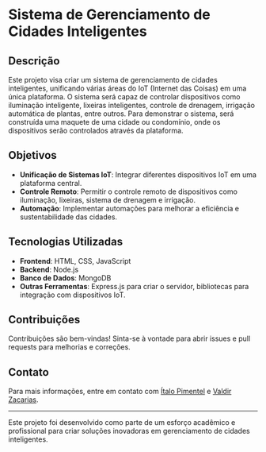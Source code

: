 
# Sistema de Gerenciamento de Cidades Inteligentes

## Descrição
Este projeto visa criar um sistema de gerenciamento de cidades inteligentes, unificando várias áreas do IoT (Internet das Coisas) em uma única plataforma. O sistema será capaz de controlar dispositivos como iluminação inteligente, lixeiras inteligentes, controle de drenagem, irrigação automática de plantas, entre outros. Para demonstrar o sistema, será construída uma maquete de uma cidade ou condomínio, onde os dispositivos serão controlados através da plataforma.

## Objetivos
- **Unificação de Sistemas IoT**: Integrar diferentes dispositivos IoT em uma plataforma central.
- **Controle Remoto**: Permitir o controle remoto de dispositivos como iluminação, lixeiras, sistema de drenagem e irrigação.
- **Automação**: Implementar automações para melhorar a eficiência e sustentabilidade das cidades.

## Tecnologias Utilizadas
- **Frontend**: HTML, CSS, JavaScript
- **Backend**: Node.js
- **Banco de Dados**: MongoDB
- **Outras Ferramentas**: Express.js para criar o servidor, bibliotecas para integração com dispositivos IoT.

## Contribuições
Contribuições são bem-vindas! Sinta-se à vontade para abrir issues e pull requests para melhorias e correções.

## Contato
Para mais informações, entre em contato com [Ítalo Pimentel](mailto:italo.pimentel@ufrpe.br) e [Valdir Zacarias](mailto:valdir.oliveirajunior@ufrpe.br).

---

Este projeto foi desenvolvido como parte de um esforço acadêmico e profissional para criar soluções inovadoras em gerenciamento de cidades inteligentes.
